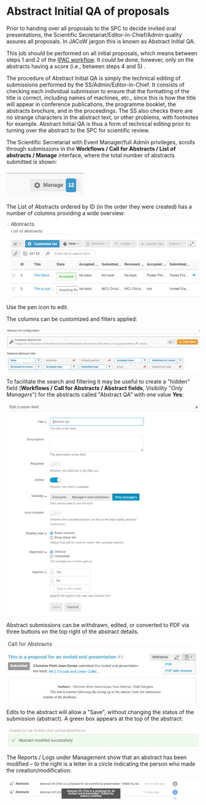 # Abstract Initial QA of proposals

Prior to handing over all proposals to the SPC to decide invited oral presentations, the Scientific Secretariat/Editor-in-Chief/Admin quality assures all proposals. In JACoW jargon this is known as Abstract Initial QA.

This job should be performed on all initial proposals, which means between steps 1 and 2 of the [IPAC workflow](intro.md#normal-ipac-workflow). It *could* be done, however, only on the abstracts having a score (i.e., between steps 4 and 5) .



The procedure of Abstract Initial QA is simply the technical editing of submissions performed by the SS/Admin/Editor-in-Chief. It consists of checking each individual submission to ensure that the formatting of the title is correct, including names of machines, etc., since this is how the title will appear in conference publications, the programme booklet, the abstracts brochure, and in the proceedings. The SS also checks there are no strange characters in the abstract text, or other problems, with footnotes for example. Abstract Initial QA is thus a form of technical editing prior to turning over the abstract to the SPC for scientific review.

The Scientific Secretariat with Event Manager/full Admin privileges, scrolls through submissions in the **Workflows / Call for Abstracts / List of abstracts / Manage** interface, where the total number of abstracts submitted is shown:

![](img/manage_button.png)

The List of Abstracts ordered by ID (in the order they were created) has a number of columns providing a wide overview:

![](img/abstracts_list.png)

Use the pen icon to edit.

The columns can be customized and filters applied:

![](img/abstracts_list_customisation.png)

To facilitate the search and filtering it may be useful to create a "hidden" field (**Workflows / Call for Abstracts / Abstract fields**, Visibility "*Only Managers*") for the abstracts called "Abstract QA" with one value **Yes**: 

![](img/custom_fields.png)

Abstract submissions can be withdrawn, edited, or converted to PDF via three buttons on the top right of the abstract details.

![](img/abstracts_actions.png)

Edits to the abstract will allow a "Save", without changing the status of the submission (abstract). A green box appears at the top of the abstract:

![](img/abstract_saved.png)

The Reports / Logs under Management show that an
abstract has been modified – to the right is a letter in a circle
indicating the person who made the creation/modification:

![](img/abstract_log.png)
